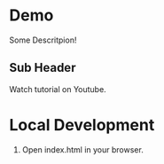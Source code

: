 # Demo

Some Descritpion!

## Sub Header

Watch tutorial on Youtube.

# Local Development

1. Open index.html in your browser.
